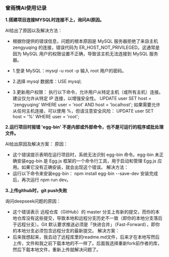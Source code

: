### 曾雨情AI使用记录

**1.搭建项目连接MYSQL时连接不上，询问AI原因。**

AI给出了原因以及解决方法：
- 根据你提供的错误信息，问题的根本原因是 MySQL 服务器拒绝了来自主机 zengyuqing 的连接，错误代码为 ER_HOST_NOT_PRIVILEGED。这通常是因为 MySQL 用户的权限设置不正确，导致该主机无法连接到 MySQL 服务器。

- 1.登录 MySQL：mysql -u root -p 输入 root 用户的密码。
- 2.选择 mysql 数据库：USE mysql;
- 3.更新用户权限：
执行以下命令，允许用户从特定主机（或所有主机）连接。建议仅允许从特定 IP 连接，以增强安全性。
UPDATE user SET host = 'zengyuqing' WHERE user = 'root' AND host = 'localhost';
如果需要允许从任何主机连接，可以使用 %，但请注意安全风险：
UPDATE user SET host = '%' WHERE user = 'root';

**2.运行项目时报错  'egg-bin' 不是内部或外部命令，也不是可运行的程序或批处理文件。**

AI给出原因及解决方案：
原因：
- 这个错误提示表明在运行项目时，系统无法识别 egg-bin 命令。egg-bin 未正确安装egg-bin 是 Egg.js 框架的一个命令行工具，用于启动和管理 Egg.js 应用。如果它没有正确安装，就会出现这个错误。
解决方法：
- 运行以下命令来安装egg-bin：
npm install egg-bin --save-dev
安装完成后，再次运行 npm run dev。

**3.上传github时，git push失败**

询问deepseek问题的原因：
- 这个错误表示 远程仓库（GitHub）的 master 分支上有新的提交，而你的本地仓库没有这些提交，导致本地和远程分支历史不一致（即你的本地分支落后于远程分支）。Git 默认要求推送必须是「快进合并」（Fast-Forward），即你的本地分支必须包含远程分支的最新提交。
解决方案：
- 后来我想起来，我去动了远程库里的readme.md文件，后来才在本地写然后上传，文件和我之前下载本地的不一样了。后面我选择重新fork前作者的库，然后下载本地文件，重新上传就解决问题了。







